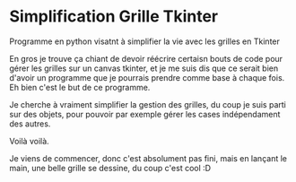 # Simplification Grille Tkinter
 Programme en python visatnt à simplifier la vie avec les grilles en Tkinter
 
 En gros je trouve ça chiant de devoir réécrire certaisn bouts de code pour gérer les grilles sur un canvas tkinter, et je me suis dis que ce serait bien d'avoir un programme que je pourrais prendre comme base à chaque fois.
Eh bien c'est le but de ce programme.

Je cherche à vraiment simplifier la gestion des grilles, du coup je suis parti sur des objets, pour pouvoir par exemple gérer les cases indépendament des autres.

Voilà voilà.

Je viens de commencer, donc c'est absolument pas fini, mais en lançant le main, une belle grille se dessine, du coup c'est cool :D

